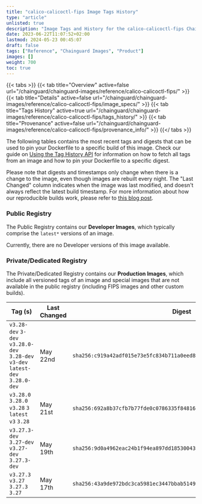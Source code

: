```yaml
---
title: "calico-calicoctl-fips Image Tags History"
type: "article"
unlisted: true
description: "Image Tags and History for the calico-calicoctl-fips Chainguard Image"
date: 2023-06-22T11:07:52+02:00
lastmod: 2024-05-23 00:45:07
draft: false
tags: ["Reference", "Chainguard Images", "Product"]
images: []
weight: 700
toc: true
---
```


{{< tabs >}}
{{< tab title="Overview" active=false url="/chainguard/chainguard-images/reference/calico-calicoctl-fips/" >}}
{{< tab title="Details" active=false url="/chainguard/chainguard-images/reference/calico-calicoctl-fips/image_specs/" >}}
{{< tab title="Tags History" active=true url="/chainguard/chainguard-images/reference/calico-calicoctl-fips/tags_history/" >}}
{{< tab title="Provenance" active=false url="/chainguard/chainguard-images/reference/calico-calicoctl-fips/provenance_info/" >}}
{{</ tabs >}}

The following tables contains the most recent tags and digests that can be used to pin your Dockerfile to a specific build of this image. Check our guide on [Using the Tag History API](/chainguard/chainguard-images/using-the-tag-history-api/) for information on how to fetch all tags from an image and how to pin your Dockerfile to a specific digest.

Please note that digests and timestamps only change when there is a change to the image, even though images are rebuilt every night. The "Last Changed" column indicates when the image was last modified, and doesn't always reflect the latest build timestamp. For more information about how our reproducible builds work, please refer to [this blog post](https://www.chainguard.dev/unchained/reproducing-chainguards-reproducible-image-builds).

### Public Registry
The Public Registry contains our **Developer Images**, which typically comprise the `latest*` versions of an image.

Currently, there are no Developer versions of this image available.

### Private/Dedicated Registry
The Private/Dedicated Registry contains our **Production Images**, which include all versioned tags of an image and special images that are not available in the public registry (including FIPS images and other custom builds).

| Tag (s)                                                                          | Last Changed | Digest                                                                    |
|----------------------------------------------------------------------------------|--------------|---------------------------------------------------------------------------|
|  `v3.28-dev` `3-dev` `v3.28.0-dev` `3.28-dev` `v3-dev` `latest-dev` `3.28.0-dev` | May 22nd     | `sha256:c919a42adf015e73e5fc834b711a0eed89cc69806da2199d55e9ad7a63f848e0` |
|  `v3.28.0` `3.28.0` `v3.28` `3` `latest` `v3` `3.28`                             | May 21st     | `sha256:692a8b37cfb7b77fde0c0786335f84816c637fc5452bf4b772195eb0e3e30c3a` |
|  `v3.27.3-dev` `3.27-dev` `v3.27-dev` `3.27.3-dev`                               | May 19th     | `sha256:9d0a4962eac24b1f94ea897dd18530043ab6cd9d15ae363fada319600e7bff13` |
|  `v3.27.3` `v3.27` `3.27.3` `3.27`                                               | May 17th     | `sha256:43a9de972bdc3ca5981ec3447bbab514928a4b62e225da8072eb51fbb4f6065f` |

